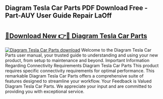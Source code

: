 ## Diagram Tesla Car Parts PDF Download Free - Part-AUY User Guide Repair LaOff

# <h2><a href="http://dfpqlby.blite.top/?on=Diagram+Tesla+Car+Parts">🔗Download New 👉🔴 Diagram Tesla Car Parts</a></h2>

[![Diagram Tesla Car Parts download](https://i.imgur.com/lujVjoI.png)](http://dfpqlby.blite.top/?on=Diagram+Tesla+Car+Parts)
Welcome to the Diagram Tesla Car Parts user manual, your trusted guide to understanding and using your new product, from setup to maintenance and beyond. Important Information Regarding Connectivity Requirements Diagram Tesla Car Parts This product requires specific connectivity requirements for optimal performance. This remarkable Diagram Tesla Car Parts offers a comprehensive suite of features designed to streamline your workflow. Your Feedback is Valued Diagram Tesla Car Parts. We appreciate your input and are committed to providing you with exceptional service.
